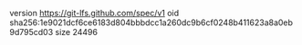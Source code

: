version https://git-lfs.github.com/spec/v1
oid sha256:1e9021dcf6ce6183d804bbbdcc1a260dc9b6cf0248b411623a8a0eb9d795cd03
size 24496
